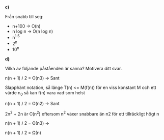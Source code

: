 **c)**

Från snabb till seg:

- n+100 -> O(n)
- n log n -> O(n log n)
- n<sup>1.5</sup>
- 2<sup>n</sup>
- 10<sup>n</sup>
 
**d)**

Vilka av följande påståenden är sanna? Motivera ditt svar.

n(n + 1) / 2 = O(n3) -> Sant

Slapphänt notation, så länge T(n) <= M(f(n)) för en viss konstant M och ett värde n<sub>0</sub> så kan f(n) vara vad som helst

n(n + 1) / 2 = O(n2) -> Sant

2n<sup>2</sup> + 2n är O(n<sup>2</sup>) eftersom n<sup>2</sup> växer snabbare än n2 för ett tillräckligt högt n

n(n + 1) / 2 = Θ(n3) -> 

n(n + 1) / 2 = Ω(n)




